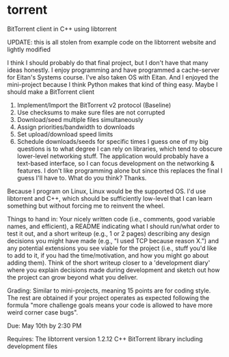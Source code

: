 # torrent

BitTorrent client in C++ using libtorrent

UPDATE: this is all stolen from example code on the libtorrent website and lightly modified

I think I should probably do that final project, but I don't have that many ideas honestly. I enjoy programming and have
programmed a cache-server for Eitan's Systems course. I've also taken OS with Eitan. And I enjoyed the mini-project
because I think Python makes that kind of thing easy. Maybe I should make a BitTorrent client

1. Implement/Import the BitTorrent v2 protocol (Baseline)
2. Use checksums to make sure files are not corrupted
3. Download/seed multiple files simultaneously
4. Assign priorities/bandwidth to downloads
5. Set upload/download speed limits
6. Schedule downloads/seeds for specific times I guess one of my big questions is to what degree I can rely on
   libraries, which tend to obscure lower-level networking stuff. The application would probably have a text-based
   interface, so I can focus development on the networking & features. I don't like programming alone but since this
   replaces the final I guess I'll have to. What do you think? Thanks.

Because I program on Linux, Linux would be the supported OS. I'd use libtorrent and C++, which should be sufficiently
low-level that I can learn something but without forcing me to reinvent the wheel.

Things to hand in: Your nicely written code (i.e., comments, good variable names, and efficient), a README indicating
what I should run/what order to test it out, and a short writeup (e.g., 1 or 2 pages) describing any design decisions
you might have made (e.g., "I used TCP because reason X.") and any potential extensions you see viable for the project
(i.e., stuff you'd like to add to it, if you had the time/motivation, and how you might go about adding them). Think of
the short writeup closer to a 'development diary' where you explain decisions made during development and sketch out how
the project can grow beyond what you deliver.

Grading: Similar to mini-projects, meaning 15 points are for coding style. The rest are obtained if your project
operates as expected following the formula "more challenge goals means your code is allowed to have more weird corner
case bugs".

Due: May 10th by 2:30 PM

Requires: The libtorrent version 1.2.12 C++ BitTorrent library including development files
